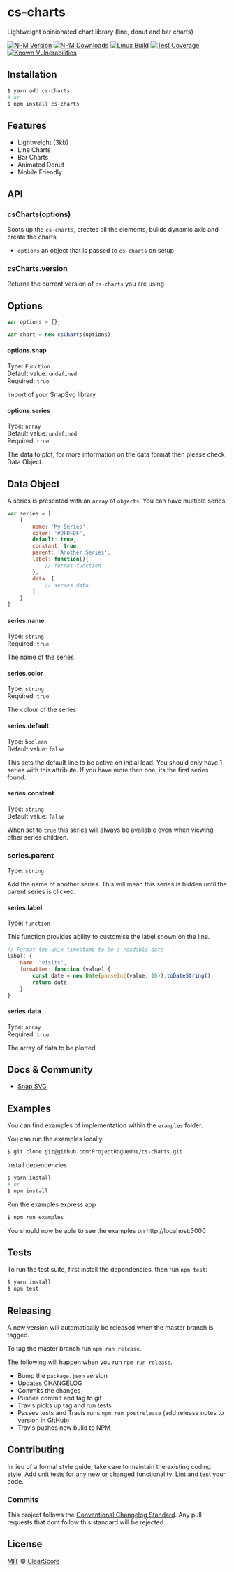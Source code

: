 # cs-charts
Lightweight opinionated chart library (line, donut and bar charts)

  [![NPM Version][npm-image]][npm-url]
  [![NPM Downloads][downloads-image]][downloads-url]
  [![Linux Build][travis-image]][travis-url]
  [![Test Coverage][coveralls-image]][coveralls-url]
  [![Known Vulnerabilities](https://snyk.io/test/github/ClearScore/cs-charts/badge.svg)](https://snyk.io/test/github/ClearScore/cs-charts)

## Installation

```bash
$ yarn add cs-charts
# or
$ npm install cs-charts
```

## Features

  * Lightweight (3kb)
  * Line Charts
  * Bar Charts
  * Animated Donut
  * Mobile Friendly
  
## API

### csCharts(options)

Boots up the `cs-charts`, creates all the elements, builds dynamic axis and create the charts

- `options` an object that is passed to `cs-charts` on setup 

### csCharts.version

Returns the current version of `cs-charts` you are using

## Options

```js
var options = {};

var chart = new csCharts(options)
```

#### options.snap
Type: `Function`<br>
Default value: `undefined`<br>
Required: `true`

Import of your SnapSvg library

#### options.series
Type: `array`<br>
Default value: `undefined`<br>
Required: `true`

The data to plot, for more information on the data format then please check Data Object.

## Data Object

A series is presented with an `array` of `objects`.  You can have multiple series.  

```js
var series = [
    {
        name: 'My Series',
        color: '#DFDFDF',
        default: true,
        constant: true,
        parent: 'Another Series',
        label: function(){
            // format function
        },
        data: [
            // series data
        ]
    }
]
```

#### series.name
Type: `string`<br>
Required: `true`

The name of the series

#### series.color
Type: `string`<br>
Required: `true`

The colour of the series

#### series.default
Type: `boolean`<br>
Default value: `false`<br>

This sets the default line to be active on initial load.  You should only have 1 series with this attribute.  If you have more then one, its the first series found.

#### series.constant
Type: `string`<br>
Default value: `false`

When set to `true` this series will always be available even when viewing other series children.
 
### series.parent
Type: `string`<br>

Add the name of another series.  This will mean this series is hidden until the parent series is clicked.


#### series.label
Type: `function`<br>

This function provides ability to customise the label shown on the line.

```js
// Format the unix timestamp to be a readable date
label: {
    name: "visits",
    formatter: function (value) {
        const date = new Date(parseInt(value, 10)).toDateString();
        return date;
    }
}
```

#### series.data
Type: `array`<br>
Required: `true`

The array of data to be plotted.


## Docs & Community

  * [Snap SVG](http://snapsvg.io/)

## Examples

You can find examples of implementation within the `examples` folder.

You can run the examples locally.

```bash
$ git clone git@github.com:ProjectRogueOne/cs-charts.git
```

  Install dependencies 

```bash
$ yarn install
# or
$ npm install
```

Run the examples express app

```bash
$ npm run examples
```
You should now be able to see the examples on http://locahost:3000

## Tests

  To run the test suite, first install the dependencies, then run `npm test`:

```bash
$ yarn install
$ npm test
```

## Releasing

A new version will automatically be released when the master branch is tagged.  

To tag the master branch run `npm run release`.

The following will happen when you run `npm run release`.

 - Bump the `package.json` version
 - Updates CHANGELOG
 - Commits the changes
 - Pushes commit and tag to git
 - Travis picks up tag and run tests
 - Passes tests and Travis runs `npm run postrelease` (add release notes to version in GitHub)
 - Travis pushes new build to NPM

## Contributing

In lieu of a formal style guide, take care to maintain the existing coding style. Add unit tests for any new or changed functionality. Lint and test your code.

### Commits

This project follows the [Conventional Changelog Standard](https://github.com/bcoe/conventional-changelog-standard/blob/master/convention.md).  Any pull requests that dont follow this standard will be rejected.

## License

  [MIT](LICENSE) © [ClearScore](https://www.clearscore)

[npm-image]: https://img.shields.io/npm/v/cs-charts.svg
[npm-url]: https://npmjs.org/package/cs-charts
[downloads-image]: https://img.shields.io/npm/dm/cs-charts.svg
[downloads-url]: https://npmjs.org/package/cs-charts
[travis-image]: https://img.shields.io/travis/ClearScore/cs-charts/master.svg
[travis-url]: https://travis-ci.org/ClearScore/cs-charts
[coveralls-image]: https://img.shields.io/coveralls/ClearScore/cs-charts/master.svg
[coveralls-url]: https://coveralls.io/r/ClearScore/cs-charts?branch=master